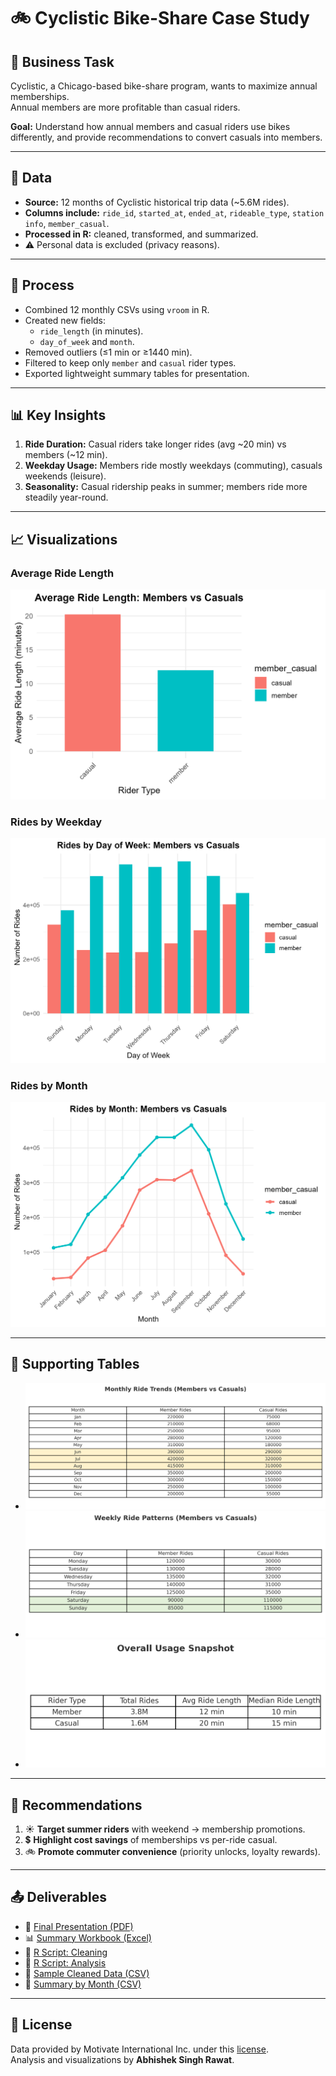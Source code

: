 # 🚲 Cyclistic Bike-Share Case Study

## 📌 Business Task
Cyclistic, a Chicago-based bike-share program, wants to maximize annual memberships.  
Annual members are more profitable than casual riders.  

**Goal:** Understand how annual members and casual riders use bikes differently, and provide recommendations to convert casuals into members.

---

## 📂 Data
- **Source:** 12 months of Cyclistic historical trip data (~5.6M rides).  
- **Columns include:** `ride_id`, `started_at`, `ended_at`, `rideable_type`, `station info`, `member_casual`.  
- **Processed in R:** cleaned, transformed, and summarized.  
- ⚠️ Personal data is excluded (privacy reasons).  

---

## 🧹 Process
- Combined 12 monthly CSVs using `vroom` in R.  
- Created new fields:  
  - `ride_length` (in minutes).  
  - `day_of_week` and `month`.  
- Removed outliers (≤1 min or ≥1440 min).  
- Filtered to keep only `member` and `casual` rider types.  
- Exported lightweight summary tables for presentation.  

---

## 📊 Key Insights
1. **Ride Duration:** Casual riders take longer rides (avg ~20 min) vs members (~12 min).  
2. **Weekday Usage:** Members ride mostly weekdays (commuting), casuals weekends (leisure).  
3. **Seasonality:** Casual ridership peaks in summer; members ride more steadily year-round.  

---

## 📈 Visualizations
### Average Ride Length
![Average Ride Length](outputs/avg_ride_length.png)

### Rides by Weekday
![Rides by Weekday](outputs/rides_by_weekday.png)

### Rides by Month
![Rides by Month](outputs/rides_by_month.png)

---

## 📑 Supporting Tables
- ![Monthly Trends](outputs/summary_month_table.png)  
- ![Weekly Trends](outputs/summary_weekday_table.png)  
- ![Overall Snapshot](outputs/summary_overall_table.png)  

---

## 🎯 Recommendations
1. ☀️ **Target summer riders** with weekend → membership promotions.  
2. 💲 **Highlight cost savings** of memberships vs per-ride casual.  
3. 🚲 **Promote commuter convenience** (priority unlocks, loyalty rewards).  

---

## 📤 Deliverables
- 📑 [Final Presentation (PDF)](presentation/Cyclistic_BikeShare_Presentation.pdf)  
- 📊 [Summary Workbook (Excel)](outputs/cyclistic_summary.xlsx)  
- 📜 [R Script: Cleaning](scripts/01_cleaning.R)  
- 📜 [R Script: Analysis](scripts/02_analysis.R)  
- 📄 [Sample Cleaned Data (CSV)](outputs/sample_cleaned_data.csv)  
- 📄 [Summary by Month (CSV)](outputs/summary_by_month.csv)  

---

## 🔗 License
Data provided by Motivate International Inc. under this [license](https://divvybikes.com/data-license-agreement).  
Analysis and visualizations by **Abhishek Singh Rawat**.  
